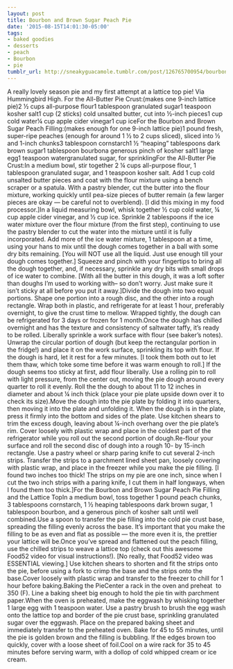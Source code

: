 ```yaml
---
layout: post
title: Bourbon and Brown Sugar Peach Pie
date: '2015-08-15T14:01:30-05:00'
tags:
- baked goodies
- desserts
- peach
- Bourbon
- pie
tumblr_url: http://sneakyguacamole.tumblr.com/post/126765700954/bourbon-and-brown-sugar-peach-pie
---
```

A really lovely season pie and my first attempt at a lattice top pie! Via Hummingbird High. For the All-Butter Pie Crust:(makes one 9-inch lattice pie)2 ½ cups all-purpose flour1 tablespoon granulated sugar1 teaspoon kosher salt1 cup (2 sticks) cold unsalted butter, cut into ½-inch pieces1 cup cold water¼ cup apple cider vinegar1 cup iceFor the Bourbon and Brown Sugar Peach Filling:(makes enough for one 9-inch lattice pie)1 pound fresh, super-ripe peaches (enough for around 1 ½ to 2 cups sliced), sliced into ½ and 1-inch chunks3 tablespoon cornstarch1 ½ “heaping” tablespoons dark brown sugar1 tablespoon bourbona generous pinch of kosher salt1 large egg1 teaspoon watergranulated sugar, for sprinklingFor the All-Butter Pie Crust:In a medium bowl, stir together 2 ¼ cups all-purpose flour, 1 tablespoon granulated sugar, and 1 teaspoon kosher salt. Add 1 cup cold unsalted butter pieces and coat with the flour mixture using a bench scraper or a spatula. With a pastry blender, cut the butter into the flour mixture, working quickly until pea-size pieces of butter remain (a few larger pieces are okay — be careful not to overblend). [I did this mixing in my food processor.]In a liquid measuring bowl, whisk together ½ cup cold water, ¼ cup apple cider vinegar, and ½ cup ice. Sprinkle 2 tablespoons if the ice water mixture over the flour mixture (from the first step), continuing to use the pastry blender to cut the water into the mixture until it is fully incorporated. Add more of the ice water mixture, 1 tablespoon at a time, using your hans to mix until the dough comes together in a ball with some dry bits remaining. [You will NOT use all the liquid. Just use enough till your dough comes together.] Squeeze and pinch with your fingertips to bring all the dough together, and, if necessary, sprinkle any dry bits with small drops of ice water to combine. [With all the butter in this dough, it was a loft softer than doughs I’m used to working with– so don’t worry. Just make sure it isn’t sticky at all before you put it away.]Divide the dough into two equal portions. Shape one portion into a rough disc, and the other into a rough rectangle. Wrap both in plastic, and refrigerate for at least 1 hour, preferably overnight, to give the crust time to mellow. Wrapped tightly, the dough can be refrigerated for 3 days or frozen for 1 month.Once the dough has chilled overnight and has the texture and consistency of saltwater taffy, it’s ready to be rolled. Liberally sprinkle a work surface with flour (see baker’s notes). Unwrap the circular portion of dough (but keep the rectangular portion in the fridge!) and place it on the work surface, sprinkling its top with flour. If the dough is hard, let it rest for a few minutes. [I took them both out to let them thaw, which toke some time before it was warm enough to roll.] If the dough seems too sticky at first, add flour liberally. Use a rolling pin to roll with light pressure, from the center out, moving the pie dough around every quarter to roll it evenly. Roll the the dough to about 11 to 12 inches in diameter and about ¼ inch thick (place your pie plate upside down over it to check its size).Move the dough into the pie plate by folding it into quarters, then moving it into the plate and unfolding it. When the dough is in the plate, press it firmly into the bottom and sides of the plate. Use kitchen shears to trim the excess dough, leaving about ¼-inch overhang over the pie plate’s rim. Cover loosely with plastic wrap and place in the coldest part of the refrigerator while you roll out the second portion of dough.Re-flour your surface and roll the second disc of dough into a rough 10- by 15-inch rectangle. Use a pastry wheel or sharp paring knife to cut several 2-inch strips. Transfer the strips to a parchment lined sheet pan, loosely covering with plastic wrap, and place in the freezer while you make the pie filling. [I found two inches too thick! The strips on my pie are one inch, since when I cut the two inch strips with a paring knife, I cut them in half longways, when I found them too thick.]For the Bourbon and Brown Sugar Peach Pie Filling and the Lattice TopIn a medium bowl, toss together 1 pound peach chunks, 3 tablespoons cornstarch, 1 ½ heaping tablespoons dark brown sugar, 1 tablespoon bourbon, and a generous pinch of kosher salt until well combined.Use a spoon to transfer the pie filling into the cold pie crust base, spreading the filling evenly across the base. It’s important that you make the filling to be as even and flat as possible — the more even it is, the prettier your lattice will be.Once you’ve spread and flattened out the peach filling, use the chilled strips to weave a lattice top (check out this awesome Food52 video for visual instructions!). [No really, that Food52 video was ESSENTIAL viewing.] Use kitchen shears to shorten and fit the strips onto the pie, before using a fork to crimp the base and the strips onto the base.Cover loosely with plastic wrap and transfer to the freezer to chill for 1 hour before baking.Baking the PieCenter a rack in the oven and preheat  to 350 (F). Line a baking sheet big enough to hold the pie tin with parchment paper.When the oven is preheated, make the eggwash by whisking together 1 large egg with 1 teaspoon water. Use a pastry brush to brush the egg wash onto the lattice top and border of the pie crust base, sprinkling granulated sugar over the eggwash. Place on the prepared baking sheet and immediately transfer to the preheated oven. Bake for 45 to 55 minutes, until the pie is golden brown and the filling is bubbling. If the edges brown too quickly, cover with a loose sheet of foil.Cool on a wire rack for 35 to 45 minutes before serving warm, with a dollop of cold whipped cream or ice cream.
